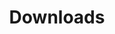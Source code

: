 ---
lang: es
layout: doc
permalink: /es/doc/downloads/
redirect_to: /es/downloads/
ref: 244
title: Downloads
---